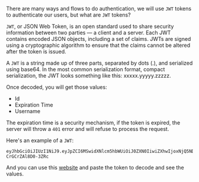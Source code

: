 There are many ways and flows to do authentication, we will use `JWT` tokens to authenticate our users, but what are `JWT` tokens?

`JWT`, or JSON Web Token, is an open standard used to share security information between two parties — a client and a server. Each JWT contains encoded JSON objects, including a set of claims. JWTs are signed using a cryptographic algorithm to ensure that the claims cannot be altered after the token is issued.

A `JWT` is a string made up of three parts, separated by dots (.), and serialized using base64. In the most common serialization format, compact serialization, the JWT looks something like this: xxxxx.yyyyy.zzzzz.

Once decoded, you will get those values:

- Id
- Expiration Time
- Username

The expiration time is a security mechanism, if the token is expired, the server will throw a `401` error and will refuse to process the request.

Here's an example of a `JWT`:

```
eyJhbGciOiJIUzI1NiJ9.eyJpZCI6MSwidXNlcm5hbWUiOiJ0ZXN0IiwiZXhwIjoxNjQ5NDMwMDc5MzIyfQ.A33Yo9LYrVxiYT0okDnBnRWDWL-CrGCrZAl8D0-3ZRc
```

And you can use this [website](https://jwt.io/) and paste the token to decode and see the values.
